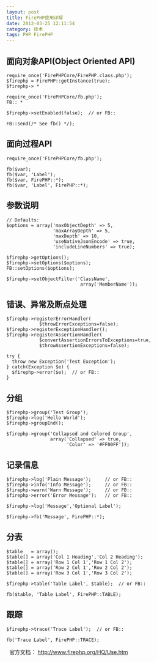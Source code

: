 ```yaml
---
layout: post
title: FirePHP使用详解
date: 2012-03-25 12:11:54
category: 技术
tags: PHP FirePHP
---
```


##  面向对象API(Object Oriented API) 
    
    
    require_once('FirePHPCore/FirePHP.class.php');
    $firephp = FirePHP::getInstance(true);
    $firephp-> *
    
    require_once('FirePHPCore/fb.php');
    FB:: *
    
    $firephp->setEnabled(false);  // or FB::
    
    FB::send(/* See fb() */);

## 面向过程API 
    
    
    require_once('FirePHPCore/fb.php');
    
    fb($var);
    fb($var, 'Label');
    fb($var, FirePHP::*);
    fb($var, 'Label', FirePHP::*);

## 参数说明 
    
    
    // Defaults:
    $options = array('maxObjectDepth' => 5,
                     'maxArrayDepth' => 5,
                     'maxDepth' => 10,
                     'useNativeJsonEncode' => true,
                     'includeLineNumbers' => true);
    
    $firephp->getOptions();
    $firephp->setOptions($options);
    FB::setOptions($options);
    
    $firephp->setObjectFilter('ClassName',
                               array('MemberName'));

## 错误、异常及断点处理 
    
    
    $firephp->registerErrorHandler(
                $throwErrorExceptions=false);
    $firephp->registerExceptionHandler();
    $firephp->registerAssertionHandler(
                $convertAssertionErrorsToExceptions=true,
                $throwAssertionExceptions=false);
    
    try {
      throw new Exception('Test Exception');
    } catch(Exception $e) {
      $firephp->error($e);  // or FB::
    }

## 分组 
    
    
    $firephp->group('Test Group');
    $firephp->log('Hello World');
    $firephp->groupEnd();
    
    $firephp->group('Collapsed and Colored Group',
                    array('Collapsed' => true,
                          'Color' => '#FF00FF'));

## 记录信息 
    
    
    $firephp->log('Plain Message');     // or FB::
    $firephp->info('Info Message');     // or FB::
    $firephp->warn('Warn Message');     // or FB::
    $firephp->error('Error Message');   // or FB::
    
    $firephp->log('Message','Optional Label');
    
    $firephp->fb('Message', FirePHP::*);

## 分表 
    
    
    $table   = array();
    $table[] = array('Col 1 Heading','Col 2 Heading');
    $table[] = array('Row 1 Col 1','Row 1 Col 2');
    $table[] = array('Row 2 Col 1','Row 2 Col 2');
    $table[] = array('Row 3 Col 1','Row 3 Col 2');
    
    $firephp->table('Table Label', $table);  // or FB::
    
    fb($table, 'Table Label', FirePHP::TABLE);

## 跟踪 
    
    
    $firephp->trace('Trace Label');  // or FB::
    
    fb('Trace Label', FirePHP::TRACE);

  官方文档： <http://www.firephp.org/HQ/Use.htm>
